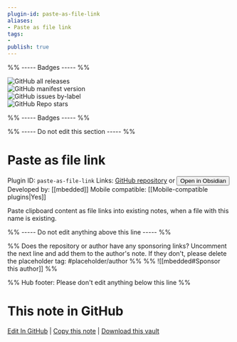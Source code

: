 ```yaml
---
plugin-id: paste-as-file-link
aliases:
- Paste as file link
tags: 
- 
publish: true
---
```


%% ----- Badges ----- %%

![GitHub all releases](https://img.shields.io/github/downloads/mbedded/obsidian-paste-file-link/total?color=573E7A&logo=github&style=for-the-badge)   
![GitHub manifest version](https://img.shields.io/github/manifest-json/v/mbedded/obsidian-paste-file-link?color=573E7A&logo=github&style=for-the-badge)   
![GitHub issues by-label](https://img.shields.io/github/issues/mbedded/obsidian-paste-file-link/help%20wanted?color=573E7A&logo=github&style=for-the-badge)   
![GitHub Repo stars](https://img.shields.io/github/stars/mbedded/obsidian-paste-file-link?color=573E7A&logo=github&style=for-the-badge)

%% ----- Badges ----- %%

%% ----- Do not edit this section ----- %%

# Paste as file link

Plugin ID: `paste-as-file-link`
Links: [GitHub repository](https://github.com/mbedded/obsidian-paste-file-link) or [<button id=HH>Open in Obsidian</button>](obsidian://show-plugin?id=paste-as-file-link)
Developed by: [[mbedded]]
Mobile compatible: [[Mobile-compatible plugins|Yes]]

Paste clipboard content as file links into existing notes, when a file with this name is existing.

%% ----- Do not edit anything above this line ----- %% 

%% Does the repository or author have any sponsoring links? Uncomment the next line and add them to the author's note. If they don't, please delete the placeholder tag: #placeholder/author %%
%% ![[mbedded#Sponsor this author]] %%

%% Hub footer: Please don't edit anything below this line %%

# This note in GitHub

<span class="git-footer">[Edit In GitHub](https://github.dev/obsidian-community/obsidian-hub/blob/main/02%20-%20Community%20Expansions/02.05%20All%20Community%20Expansions/Plugins/paste-as-file-link.md "git-hub-edit-note") | [Copy this note](https://raw.githubusercontent.com/obsidian-community/obsidian-hub/main/02%20-%20Community%20Expansions/02.05%20All%20Community%20Expansions/Plugins/paste-as-file-link.md "git-hub-copy-note") | [Download this vault](https://github.com/obsidian-community/obsidian-hub/archive/refs/heads/main.zip "git-hub-download-vault") </span>
